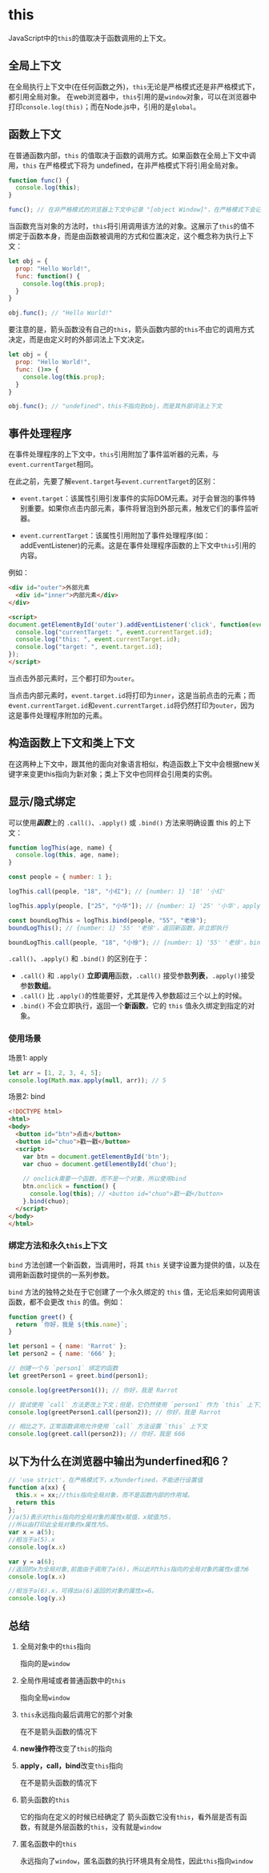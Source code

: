 # this
JavaScript中的`this`的值取决于函数调用的上下文。
  
## 全局上下文

在全局执行上下文中(在任何函数之外)，`this`无论是严格模式还是非严格模式下，都引用全局对象。
在web浏览器中，`this`引用的是`window`对象，可以在浏览器中打印`console.log(this)`；而在Node.js中，引用的是`global`。

## 函数上下文

在普通函数内部，`this` 的值取决于函数的调用方式。如果函数在全局上下文中调用，`this` 在严格模式下将为 undefined，在非严格模式下将引用全局对象。
```js
function func() {
  console.log(this);
}

func(); // 在非严格模式的浏览器上下文中记录 "[object Window]"，在严格模式下会记录 "undefined"
```

当函数充当对象的方法时，`this`将引用调用该方法的对象。这展示了`this`的值不绑定于函数本身，而是由函数被调用的方式和位置决定，这个概念称为执行上下文：

```js
let obj = {
  prop: "Hello World!",
  func: function() {
    console.log(this.prop);
  }
}

obj.func(); // "Hello World!"
```
要注意的是，箭头函数没有自己的`this`，箭头函数内部的`this`不由它的调用方式决定，而是由定义时的外部词法上下文决定。
```js
let obj = {
  prop: "Hello World!",
  func: ()=> {
    console.log(this.prop);
  }
}

obj.func(); // "undefined"，this不指向到obj，而是其外部词法上下文
```

## 事件处理程序
在事件处理程序的上下文中，`this`引用附加了事件监听器的元素，与`event.currentTarget`相同。

在此之前，先要了解`event.target`与`event.currentTarget`的区别：
* `event.target`：该属性引用引发事件的实际DOM元素。对于会冒泡的事件特别重要。如果你点击内部元素，事件将冒泡到外部元素，触发它们的事件监听器。

* `event.currentTarget`：该属性引用附加了事件处理程序(如：addEventListener)的元素。这是在事件处理程序函数的上下文中`this`引用的内容。

例如：
```html
<div id="outer">外部元素
  <div id="inner">内部元素</div>
</div>

<script>
document.getElementById('outer').addEventListener('click', function(event) {
  console.log("currentTarget: ", event.currentTarget.id);
  console.log("this: ", event.currentTarget.id);
  console.log("target: ", event.target.id);
});
</script>
```
当点击外部元素时，三个都打印为`outer`。

当点击内部元素时，`event.target.id`将打印为`inner`，这是当前点击的元素；而e`vent.currentTarget.id`和`event.currentTarget.id`将仍然打印为`outer`，因为这是事件处理程序附加的元素。


## 构造函数上下文和类上下文
在这两种上下文中，跟其他的面向对象语言相似，构造函数上下文中会根据new关键字来变更this指向为新对象；类上下文中也同样会引用类的实例。

## 显示/隐式绑定
可以使用***函数***上的 `.call()`、`.apply()` 或 `.bind()` 方法来明确设置 this 的上下文：
```js
function logThis(age, name) {
  console.log(this, age, name);
}

const people = { number: 1 };

logThis.call(people, "18", "小红"); // {number: 1} '18' '小红'

logThis.apply(people, ["25", "小华"]); // {number: 1} '25' '小华'，apply 与 call 的区别在于参数的传递方式

const boundLogThis = logThis.bind(people, "55", "老徐");
boundLogThis(); // {number: 1} '55' '老徐'，返回新函数，非立即执行

boundLogThis.call(people, "18", "小徐"); // {number: 1} '55' '老徐'，bind 之后无法再改变 this 的指向
```
`.call()`、`.apply()` 和 `.bind()` 的区别在于：
* `.call()` 和 `.apply()` **立即调用**函数，`.call()` 接受参数**列表**，`.apply()`接受参数**数组**。
* `.call()` 比 `.apply()`的性能要好，尤其是传入参数超过三个以上的时候。
* `.bind()` 不会立即执行，返回一个**新函数**，它的 `this` 值永久绑定到指定的对象。

### 使用场景
场景1: apply
```js
let arr = [1, 2, 3, 4, 5];
console.log(Math.max.apply(null, arr)); // 5
```

场景2: bind
```html
<!DOCTYPE html>
<html>
<body>
  <button id="btn">点击</button>
  <button id="chuo">戳一戳</button>
  <script>
    var btn = document.getElementById('btn');
    var chuo = document.getElementById('chuo');
    
    // onclick需要一个函数，而不是一个对象，所以使用bind
    btn.onclick = function() {
      console.log(this); // <button id="chuo">戳一戳</button>
    }.bind(chuo);
  </script>
</body>
</html>
```

### 绑定方法和永久`this`上下文
`bind` 方法创建一个新函数，当调用时，将其 `this` 关键字设置为提供的值，以及在调用新函数时提供的一系列参数。

`bind` 方法的独特之处在于它创建了一个永久绑定的 `this` 值，无论后来如何调用该函数，都不会更改 `this` 的值。例如：
```js
function greet() {
  return `你好，我是 ${this.name}`;
}

let person1 = { name: 'Rarrot' };
let person2 = { name: '666' };

// 创建一个与 `person1` 绑定的函数
let greetPerson1 = greet.bind(person1);

console.log(greetPerson1()); // 你好，我是 Rarrot

// 尝试使用 `call` 方法更改上下文；但是，它仍然使用 `person1` 作为 `this` 上下文
console.log(greetPerson1.call(person2)); // 你好，我是 Rarrot

// 相比之下，正常函数调用允许使用 `call` 方法设置 `this` 上下文
console.log(greet.call(person2)); // 你好，我是 666
``` 

## 以下为什么在浏览器中输出为underfined和6？

```javascript
// 'use strict'，在严格模式下，x为underfined，不能进行设置值
function a(xx) {
  this.x = xx;//this指向全局对象，而不是函数内部的作用域。
  return this
};
//a(5)表示对this指向的全局对象的属性x赋值，x赋值为5，
//所以由打印此全局对象的x属性为5。
var x = a(5);
//相当于a(5).x
console.log(x.x)

var y = a(6);
//返回的x为全局对象,前面由于调用了a(6)，所以此时this指向的全局对象的属性x值为6
console.log(x.x)

//相当于a(6).x，可得出a(6)返回的对象的属性x=6。
console.log(y.x) 
```

## 总结

1. 全局对象中的`this`指向
   
   指向的是`window`

2. 全局作用域或者普通函数中的`this`
   
   指向全局`window`

3. `this`永远指向最后调用它的那个对象
   
   在不是箭头函数的情况下

4. **new操作符**改变了`this`的指向
   
5. **apply，call，bind**改变`this`指向
   
   在不是箭头函数的情况下

6. 箭头函数的`this`
   
   它的指向在定义的时候已经确定了
   箭头函数它没有`this`，看外层是否有函数，有就是外层函数的`this`，没有就是`window`
   
7. 匿名函数中的`this`
   
   永远指向了`window`，匿名函数的执行环境具有全局性，因此`this`指向`window`